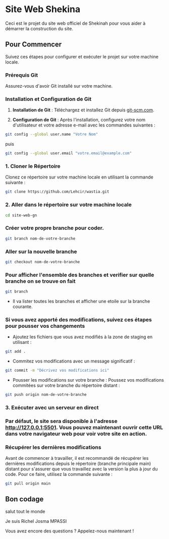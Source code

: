 # Site Web Shekina

Ceci est le projet du site web officiel de Shekinah pour vous aider à démarrer la construction du site.

## Pour Commencer

Suivez ces étapes pour configurer et exécuter le projet sur votre machine locale.

### Prérequis Git

Assurez-vous d'avoir Git installé sur votre machine.

### Installation et Configuration de Git

1. **Installation de Git** : Téléchargez et installez Git depuis [git-scm.com](https://git-scm.com/).

2. **Configuration de Git** : Après l'installation, configurez votre nom d'utilisateur et votre adresse e-mail avec les commandes suivantes :

```sh
git config --global user.name "Votre Nom"
```
 puis

```sh
git config --global user.email "votre.email@example.com"
```

### 1. Cloner le Répertoire

Clonez ce répertoire sur votre machine locale en utilisant la commande suivante :

```sh
git clone https://github.com/Lehcir/wastia.git
```

### 2. Aller dans le répertoire sur votre machine locale

```sh
cd site-web-gn
```

### Créer votre propre branche pour coder.

```sh
git branch nom-de-votre-branche
```

### Aller sur la nouvelle branche

```sh
git checkout nom-de-votre-branche
```

### Pour afficher l'ensemble des branches et verifier sur quelle branche on se trouve on fait 

```sh
git branch
```
- Il va lister toutes les branches et afficher une etoile sur la branche courante.

### Si vous avez apporté des modifications, suivez ces étapes pour pousser vos changements

- Ajoutez les fichiers que vous avez modifiés à la zone de staging en utilisant :

```sh
git add .
```
- Commitez vos modifications avec un message significatif :

```sh
git commit -m "Décrivez vos modifications ici"
```

- Pousser les modifications sur votre branche : Poussez vos modifications commitées sur votre branche du répertoire distant :

```sh
git push origin nom-de-votre-branche
```

### 3. Exécuter avec un serveur en direct

### Par défaut, le site sera disponible à l'adresse http://127.0.0.1:5501. Vous pouvez maintenant ouvrir cette URL dans votre navigateur web pour voir votre site en action.

### Récupérer les dernières modifications
Avant de commencer à travailler, il est recommandé de récupérer les dernières modifications depuis le répertoire (branche principale main) distant pour s'assurer que vous travaillez avec la version la plus à jour du code. Pour ce faire, utilisez la commande suivante :

```sh
git pull origin main
```

## Bon codage


salut tout le monde

Je suis Richel Josma MPASSI




Vous avez encore des questions ?
Appelez-nous maintenant !
